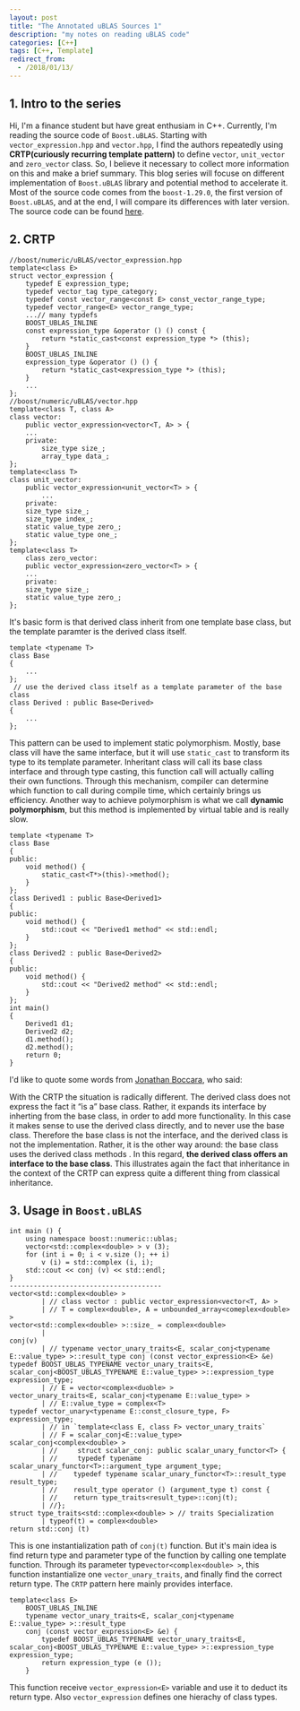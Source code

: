 ```yaml
---
layout: post
title: "The Annotated uBLAS Sources 1"
description: "my notes on reading uBLAS code"
categories: [C++]
tags: [C++, Template]
redirect_from:
  - /2018/01/13/
---
```


## 1. Intro to the series
Hi, I'm a finance student but have great enthusiam in C++. Currently, I'm reading the source code of `Boost.uBLAS`. Starting with `vector_expression.hpp` and `vector.hpp`, I find the authors repeatedly using **CRTP(curiously recurring template pattern)** to define `vector`, `unit_vector` and `zero_vector` class. So, I believe it necessary to collect more information on this and make a brief summary. 
This blog series will focuse on different implementation of `Boost.uBLAS` library and potential method to accelerate it. Most of the source code comes from the `boost-1.29.0`, the first version of `Boost.uBLAS`, and at the end, I will compare its differences with later version.
The source code can be found [here](https://github.com/boostorg/ublas/releases?after=boost-1.34.0-beta1).
## 2. CRTP

```
//boost/numeric/uBLAS/vector_expression.hpp
template<class E>
struct vector_expression {
    typedef E expression_type;
    typedef vector_tag type_category;
    typedef const vector_range<const E> const_vector_range_type;
    typedef vector_range<E> vector_range_type;
    ...// many typdefs
    BOOST_UBLAS_INLINE
    const expression_type &operator () () const {
        return *static_cast<const expression_type *> (this);
    }
    BOOST_UBLAS_INLINE
    expression_type &operator () () {
        return *static_cast<expression_type *> (this);
    }
    ...
};
//boost/numeric/uBLAS/vector.hpp
template<class T, class A>
class vector:
    public vector_expression<vector<T, A> > {
    ...
    private:
        size_type size_;
        array_type data_;
};
template<class T>
class unit_vector:
    public vector_expression<unit_vector<T> > {
        ...
    private:
    size_type size_;
    size_type index_;
    static value_type zero_;
    static value_type one_;
};
template<class T>
    class zero_vector:
    public vector_expression<zero_vector<T> > {
    ...
    private:
    size_type size_;
    static value_type zero_;
};
```
It's basic form is that derived class inherit from one template base class, but the template paramter is the derived class itself.
```
template <typename T>
class Base
{
    ...
};
 // use the derived class itself as a template parameter of the base class
class Derived : public Base<Derived>
{
    ...
};
```
This pattern can be used to implement static polymorphism. Mostly, base class vill have the same interface, but it will use `static_cast` to transform its type to its template parameter. Inheritant class will call its base class interface and through type casting, this function call will actually calling their own functions. Through this mechanism, compiler can determine which function to call during compile time, which certainly brings us efficiency. 
Another way to achieve polymorphism is what we call **dynamic polymorphism**, but this method is implemented by virtual table and is really slow.
```
template <typename T>
class Base
{
public:
    void method() {
        static_cast<T*>(this)->method();
    }
};
class Derived1 : public Base<Derived1>
{
public:
    void method() {
        std::cout << "Derived1 method" << std::endl;
    }
};
class Derived2 : public Base<Derived2>
{
public:
    void method() {
        std::cout << "Derived2 method" << std::endl;
    }
};
int main()
{
    Derived1 d1;
    Derived2 d2;
    d1.method();
    d2.method();
    return 0;
}
```
I'd like to quote some words from [Jonathan Boccara](https://www.fluentcpp.com/2017/05/16/what-the-crtp-brings-to-code/), who said:

> 
With the CRTP the situation is radically different. The derived class does not express the fact it “is a” base class. Rather, it expands its interface by inherting from the base class, in order to add more functionality. In this case it makes sense to use the derived class directly, and to never use the base class.
Therefore the base class is not the interface, and the derived class is not the implementation. Rather, it is the other way around: the base class uses the derived class methods . In this regard, **the derived class offers an interface to the base class**. This illustrates again the fact that inheritance in the context of the CRTP can express quite a different thing from classical inheritance.

## 3. Usage in `Boost.uBLAS`
```
int main () {
    using namespace boost::numeric::ublas;
    vector<std::complex<double> > v (3);
    for (int i = 0; i < v.size (); ++ i) 
        v (i) = std::complex (i, i);
    std::cout << conj (v) << std::endl;
}
--------------------------------------
vector<std::complex<double> > 
        | // class vector : public vector_expression<vector<T, A> >
        | // T = complex<double>, A = unbounded_array<comeplex<double> >
vector<std::complex<double> >::size_ = complex<double>
        |
conj(v)
        | // typename vector_unary_traits<E, scalar_conj<typename E::value_type> >::result_type conj (const vector_expression<E> &e)
typedef BOOST_UBLAS_TYPENAME vector_unary_traits<E, scalar_conj<BOOST_UBLAS_TYPENAME E::value_type> >::expression_type expression_type;
        | // E = vector<complex<duoble> >
vector_unary_traits<E, scalar_conj<typename E::value_type> >
        | // E::value_type = complex<T>
typedef vector_unary<typename E::const_closure_type, F> expression_type;
        | // in `template<class E, class F> vector_unary_traits`
        | // F = scalar_conj<E::value_type>
scalar_conj<complex<double> >
        | //     struct scalar_conj: public scalar_unary_functor<T> {
        | //     typedef typename scalar_unary_functor<T>::argument_type argument_type;
        | //    typedef typename scalar_unary_functor<T>::result_type result_type;
        | //    result_type operator () (argument_type t) const {
        | //    return type_traits<result_type>::conj(t);
        | //};
struct type_traits<std::complex<double> > // traits Specialization
        | typeof(t) = complex<double>
return std::conj (t)
```
This is one instantialization path of `conj(t)` function. But it's main idea is find return type and parameter type of the function by calling one template function. 
Through its parameter type`vector<complex<double> >`, this function instantialize one `vector_unary_traits`, and finally find the correct return type. 
The `CRTP` pattern here mainly provides interface.
```
template<class E> 
    BOOST_UBLAS_INLINE
    typename vector_unary_traits<E, scalar_conj<typename E::value_type> >::result_type
    conj (const vector_expression<E> &e) {
        typedef BOOST_UBLAS_TYPENAME vector_unary_traits<E, scalar_conj<BOOST_UBLAS_TYPENAME E::value_type> >::expression_type expression_type;
        return expression_type (e ());
    }
```
This function receive `vector_expression<E>` variable and use it to deduct its return type. Also `vector_expression` defines one hierachy of class types. 